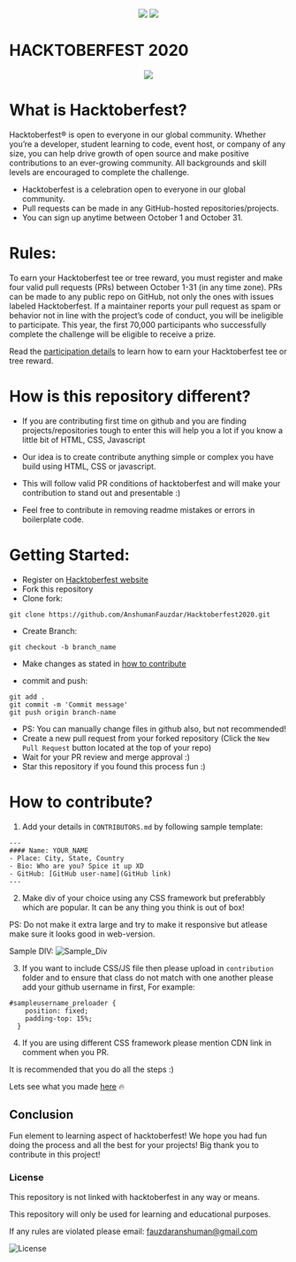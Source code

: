 <p align="center">
<img src="https://img.shields.io/github/forks/AnshumanFauzdar/Hacktoberfest2020?style=for-the-badge">
<img src="https://img.shields.io/github/stars/AnshumanFauzdar/Hacktoberfest2020?style=for-the-badge">
</p>

# HACKTOBERFEST 2020
  
<p align="center">
<img src="https://hacktoberfest.digitalocean.com/assets/HF-full-logo-b05d5eb32b3f3ecc9b2240526104cf4da3187b8b61963dd9042fdc2536e4a76c.svg">
</p>

# What is Hacktoberfest?

Hacktoberfest® is open to everyone in our global community. Whether you’re a developer, student learning to code, event host, or company of any size, you can help drive growth of open source and make positive contributions to an ever-growing community. All backgrounds and skill levels are encouraged to complete the challenge.

- Hacktoberfest is a celebration open to everyone in our global community.
- Pull requests can be made in any GitHub-hosted repositories/projects.
- You can sign up anytime between October 1 and October 31.

# Rules:
To earn your Hacktoberfest tee or tree reward, you must register and make four valid pull requests (PRs) between October 1-31 (in any time zone). PRs can be made to any public repo on GitHub, not only the ones with issues labeled Hacktoberfest. If a maintainer reports your pull request as spam or behavior not in line with the project’s code of conduct, you will be ineligible to participate. This year, the first 70,000 participants who successfully complete the challenge will be eligible to receive a prize.

Read the [participation details](https://hacktoberfest.digitalocean.com/details) to learn how to earn your Hacktoberfest tee or tree reward.

# How is this repository different?

- If you are contributing first time on github and you are finding projects/repositories tough to enter this will help you a lot if you know a little bit of HTML, CSS, Javascript

- Our idea is to create contribute anything simple or complex you have build using HTML, CSS or javascript.

- This will follow valid PR conditions of hacktoberfest and will make your contribution to stand out and presentable :)
- Feel free to contribute in removing readme mistakes or errors in boilerplate code.

# Getting Started:
- Register on [Hacktoberfest website](https://hacktoberfest.digitalocean.com)
- Fork this repository
- Clone fork:
```
git clone https://github.com/AnshumanFauzdar/Hacktoberfest2020.git
```
- Create Branch:
```
git checkout -b branch_name
```
- Make changes as stated in [how to contribute](https://github.com/AnshumanFauzdar/Hacktoberfest2020#how-to-contribute)

- commit and push:
```
git add .
git commit -m 'Commit message'
git push origin branch-name
```
- PS: You can manually change files in github also, but not recommended!
- Create a new pull request from your forked repository (Click the `New Pull Request` button located at the top of your repo)
- Wait for your PR review and merge approval :)
- Star this repository if you found this process fun :)

# How to contribute?

1. Add your details in `CONTRIBUTORS.md` by following sample template:

```
---
#### Name: YOUR_NAME
- Place: City, State, Country
- Bio: Who are you? Spice it up XD
- GitHub: [GitHub user-name](GitHub link)
---
```

2. Make div of your choice using any CSS framework but preferabbly which are popular. It can be any thing you think is out of box! 

PS: Do not make it extra large and try to make it responsive but atlease make sure it looks good in web-version.

Sample DIV:
![Sample_Div](https://i.imgur.com/WxV30Om.png)

3. If you want to include CSS/JS file then please upload in `contribution` folder and to ensure that class do not match with one another please add your github username in first, For example:
```
#sampleusername_preloader {
    position: fixed;
    padding-top: 15%;
  }
```

4. If you are using different CSS framework please mention CDN link in comment when you PR.

It is recommended that you do all the steps :)

Lets see what you made [here](https://anshumanfauzdar.me/Hacktoberfest2020/) 🔥

## Conclusion
Fun element to learning aspect of hacktoberfest! 
We hope you had fun doing the process and all the best for your projects!
Big thank you to contribute in this project!

### License

This repository is not linked with hacktoberfest in any way or means.

This repository will only be used for learning and educational purposes.

If any rules are violated please email: fauzdaranshuman@gmail.com

![License](https://img.shields.io/github/license/AnshumanFauzdar/Hacktoberfest2020?style=for-the-badge)
